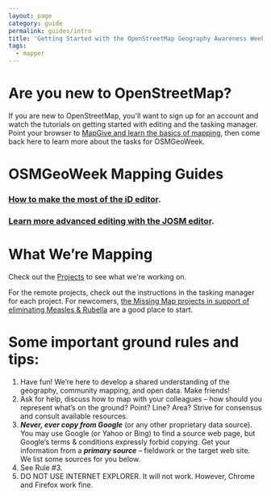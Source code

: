 ```yaml
---
layout: page
category: guide
permalink: guides/intro
title: 'Getting Started with the OpenStreetMap Geography Awareness Week!'
tags:
  - mapper
---
```


# Are you new to OpenStreetMap?

If you are new to OpenStreetMap, you'll want to sign up for an account and watch the tutorials on getting started with editing and the tasking manager. Point your browser to <a href="http://mapgive.state.gov/learn-to-map/">MapGive and learn the basics of mapping</a>, then come back here to learn more about the tasks for OSMGeoWeek.

# OSMGeoWeek Mapping Guides

### <a href="{{site.baseurl}}/guides/id-editor">How to make the most of the iD editor</a>. 

### <a href="{{site.baseurl}}/guides/josm-editor">Learn more advanced editing with the JOSM editor</a>.

# What We’re Mapping

Check out the <a href="{{site.baseurl}}/projects/">Projects</a> to see what we're working on.

For the remote projects, check out the instructions in the tasking manager for each project. For newcomers, <a href="{{site.baseurl}}/project/missingmaps-malawi">the Missing Map projects in support of eliminating Measles & Rubella</a> are a good place to start.

# Some important ground rules and tips:

1. Have fun! We’re here to develop a shared understanding of the geography, community mapping, and open data. Make friends!
2. Ask for help, discuss how to map with your colleagues – how should you represent what’s on the ground? Point? Line? Area? Strive for consensus and consult available resources. 
3. ***Never, ever copy from Google*** (or any other proprietary data source). You may use Google (or Yahoo or Bing) to find a source web page, but Google’s terms & conditions expressly forbid copying. Get your information from a ***primary source*** – fieldwork or the target web site. We list some sources for you below.
4. See Rule #3. 
5. DO NOT USE INTERNET EXPLORER. It will not work. However, Chrome and Firefox work fine.

